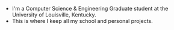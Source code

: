 - I'm a Computer Science & Engineering Graduate student at the University of Louisville, Kentucky.
- This is where I keep all my school and personal projects.
